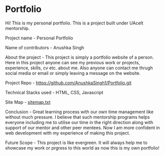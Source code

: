 # Portfolio
Hi! This is my personal portfolio.
This is a project built under UAcelt mentorship.


Project name - Personal Portfolio 


Name of contributors - Anushka Singh  


About the project -
This project is simply a portfolio website of a person. Here in this project anyone can see my previous work or projects, experience, skills, cv etc. about me. Also anyone can contact me thrugh social media or email or simply leaving a message on the website.


Project Repo - https://github.com/AnushkaSingh1/Portfolio.git


Technical Stacks used - HTML, CSS, Javascript


Site Map - [sitemap.txt](https://github.com/AnushkaSingh1/Portfolio/files/8102191/sitemap.txt)

          



Conclusion - 
Great learning process with our own time management like without much pressure. I believe that such mentorship programs helps everyone including me to utilise our time in the right direction along with support of our mentor and other peer mentees. Now I am more confident in web development with my experience of making this project.


Future Scope -
This project is like evergreen. It will always help me to showcase my work or prgress to this world as now this is my own portfolio! 
